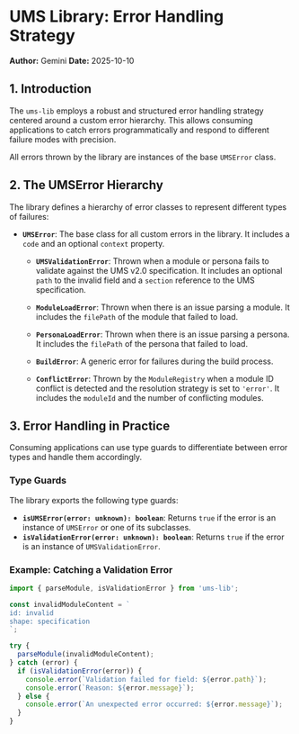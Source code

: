 # UMS Library: Error Handling Strategy

**Author:** Gemini
**Date:** 2025-10-10

## 1. Introduction

The `ums-lib` employs a robust and structured error handling strategy centered around a custom error hierarchy. This allows consuming applications to catch errors programmatically and respond to different failure modes with precision.

All errors thrown by the library are instances of the base `UMSError` class.

## 2. The UMSError Hierarchy

The library defines a hierarchy of error classes to represent different types of failures:

*   **`UMSError`**: The base class for all custom errors in the library. It includes a `code` and an optional `context` property.

    *   **`UMSValidationError`**: Thrown when a module or persona fails to validate against the UMS v2.0 specification. It includes an optional `path` to the invalid field and a `section` reference to the UMS specification.

    *   **`ModuleLoadError`**: Thrown when there is an issue parsing a module. It includes the `filePath` of the module that failed to load.

    *   **`PersonaLoadError`**: Thrown when there is an issue parsing a persona. It includes the `filePath` of the persona that failed to load.

    *   **`BuildError`**: A generic error for failures during the build process.

    *   **`ConflictError`**: Thrown by the `ModuleRegistry` when a module ID conflict is detected and the resolution strategy is set to `'error'`. It includes the `moduleId` and the number of conflicting modules.

## 3. Error Handling in Practice

Consuming applications can use type guards to differentiate between error types and handle them accordingly.

### Type Guards

The library exports the following type guards:

*   **`isUMSError(error: unknown): boolean`**: Returns `true` if the error is an instance of `UMSError` or one of its subclasses.
*   **`isValidationError(error: unknown): boolean`**: Returns `true` if the error is an instance of `UMSValidationError`.

### Example: Catching a Validation Error

```typescript
import { parseModule, isValidationError } from 'ums-lib';

const invalidModuleContent = `
id: invalid
shape: specification
`;

try {
  parseModule(invalidModuleContent);
} catch (error) {
  if (isValidationError(error)) {
    console.error(`Validation failed for field: ${error.path}`);
    console.error(`Reason: ${error.message}`);
  } else {
    console.error(`An unexpected error occurred: ${error.message}`);
  }
}
```
